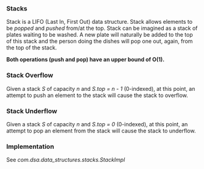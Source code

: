 ### Stacks
Stack is a LIFO (Last In, First Out) data structure. Stack allows elements to
be _popped_ and _pushed_ from/at the top. Stack can be imagined as a stack of
plates waiting to be washed. A new plate will naturally be added to the top of
this stack and the person doing the dishes will pop one out, again, from the top
of the stack.

**Both operations (push and pop) have an upper bound of O(1).**

### Stack Overflow
Given a stack _S_ of capacity _n_ and _S.top = n - 1_ (0-indexed), at this point,
an attempt to push an element to the stack will cause the stack to overflow.

### Stack Underflow
Given a stack _S_ of capacity _n_ and _S.top = 0_ (0-indexed), at this point, an
attempt to pop an element from the stack will cause the stack to underflow.

### Implementation
See _com.dsa.data_structures.stacks.StackImpl_